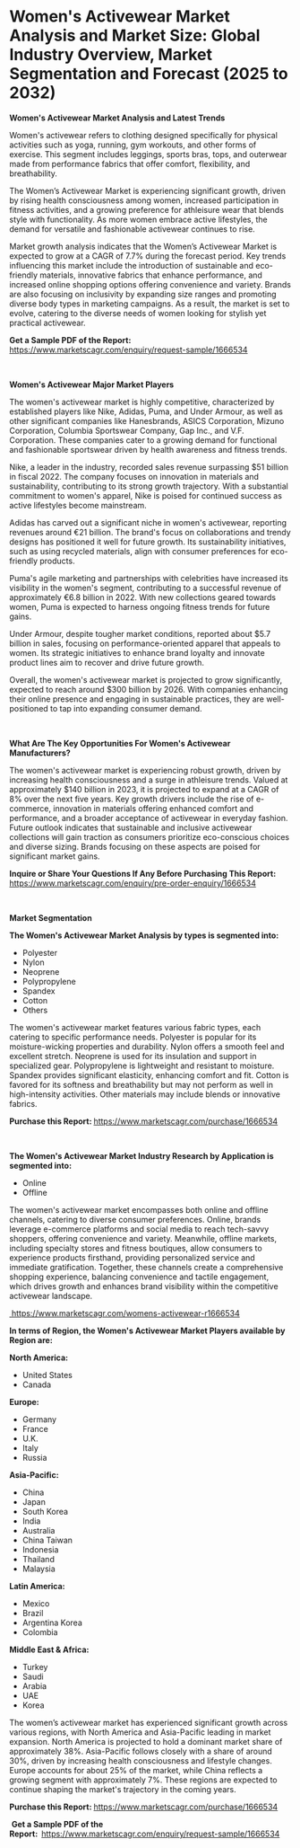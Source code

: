 <p><h1>Women's Activewear Market Analysis and Market Size: Global Industry Overview, Market Segmentation and Forecast (2025 to 2032)</h1></p><p><strong>Women's Activewear Market Analysis and Latest Trends</strong></p>
<p><p>Women's activewear refers to clothing designed specifically for physical activities such as yoga, running, gym workouts, and other forms of exercise. This segment includes leggings, sports bras, tops, and outerwear made from performance fabrics that offer comfort, flexibility, and breathability.</p><p>The Women’s Activewear Market is experiencing significant growth, driven by rising health consciousness among women, increased participation in fitness activities, and a growing preference for athleisure wear that blends style with functionality. As more women embrace active lifestyles, the demand for versatile and fashionable activewear continues to rise.</p><p>Market growth analysis indicates that the Women’s Activewear Market is expected to grow at a CAGR of 7.7% during the forecast period. Key trends influencing this market include the introduction of sustainable and eco-friendly materials, innovative fabrics that enhance performance, and increased online shopping options offering convenience and variety. Brands are also focusing on inclusivity by expanding size ranges and promoting diverse body types in marketing campaigns. As a result, the market is set to evolve, catering to the diverse needs of women looking for stylish yet practical activewear.</p></p>
<p><strong>Get a Sample PDF of the Report:&nbsp;</strong> <a href="https://www.marketscagr.com/enquiry/request-sample/1666534?utm_campaign=2115&utm_medium=2&utm_source=Github&utm_content=ia&utm_term=16042025&utm_id=womens-activewear">https://www.marketscagr.com/enquiry/request-sample/1666534</a></p>
<p>&nbsp;</p>
<p><strong>Women's Activewear Major Market Players</strong></p>
<p><p>The women's activewear market is highly competitive, characterized by established players like Nike, Adidas, Puma, and Under Armour, as well as other significant companies like Hanesbrands, ASICS Corporation, Mizuno Corporation, Columbia Sportswear Company, Gap Inc., and V.F. Corporation. These companies cater to a growing demand for functional and fashionable sportswear driven by health awareness and fitness trends.</p><p>Nike, a leader in the industry, recorded sales revenue surpassing $51 billion in fiscal 2022. The company focuses on innovation in materials and sustainability, contributing to its strong growth trajectory. With a substantial commitment to women's apparel, Nike is poised for continued success as active lifestyles become mainstream.</p><p>Adidas has carved out a significant niche in women's activewear, reporting revenues around €21 billion. The brand's focus on collaborations and trendy designs has positioned it well for future growth. Its sustainability initiatives, such as using recycled materials, align with consumer preferences for eco-friendly products.</p><p>Puma's agile marketing and partnerships with celebrities have increased its visibility in the women's segment, contributing to a successful revenue of approximately €6.8 billion in 2022. With new collections geared towards women, Puma is expected to harness ongoing fitness trends for future gains.</p><p>Under Armour, despite tougher market conditions, reported about $5.7 billion in sales, focusing on performance-oriented apparel that appeals to women. Its strategic initiatives to enhance brand loyalty and innovate product lines aim to recover and drive future growth.</p><p>Overall, the women's activewear market is projected to grow significantly, expected to reach around $300 billion by 2026. With companies enhancing their online presence and engaging in sustainable practices, they are well-positioned to tap into expanding consumer demand.</p></p>
<p>&nbsp;</p>
<p><strong>What Are The Key Opportunities For Women's Activewear Manufacturers?</strong></p>
<p><p>The women's activewear market is experiencing robust growth, driven by increasing health consciousness and a surge in athleisure trends. Valued at approximately $140 billion in 2023, it is projected to expand at a CAGR of 8% over the next five years. Key growth drivers include the rise of e-commerce, innovation in materials offering enhanced comfort and performance, and a broader acceptance of activewear in everyday fashion. Future outlook indicates that sustainable and inclusive activewear collections will gain traction as consumers prioritize eco-conscious choices and diverse sizing. Brands focusing on these aspects are poised for significant market gains.</p></p>
<p><strong>Inquire or Share Your Questions If Any Before Purchasing This Report:</strong> <a href="https://www.marketscagr.com/enquiry/pre-order-enquiry/1666534?utm_campaign=2115&utm_medium=2&utm_source=Github&utm_content=ia&utm_term=16042025&utm_id=womens-activewear">https://www.marketscagr.com/enquiry/pre-order-enquiry/1666534</a></p>
<p>&nbsp;</p>
<p><strong>Market Segmentation</strong></p>
<p><strong>The Women's Activewear Market Analysis by types is segmented into:</strong></p>
<p><ul><li>Polyester</li><li>Nylon</li><li>Neoprene</li><li>Polypropylene</li><li>Spandex</li><li>Cotton</li><li>Others</li></ul></p>
<p><p>The women's activewear market features various fabric types, each catering to specific performance needs. Polyester is popular for its moisture-wicking properties and durability. Nylon offers a smooth feel and excellent stretch. Neoprene is used for its insulation and support in specialized gear. Polypropylene is lightweight and resistant to moisture. Spandex provides significant elasticity, enhancing comfort and fit. Cotton is favored for its softness and breathability but may not perform as well in high-intensity activities. Other materials may include blends or innovative fabrics.</p></p>
<p><strong>Purchase this Report:&nbsp;</strong><a href="https://www.marketscagr.com/purchase/1666534?utm_campaign=2115&utm_medium=2&utm_source=Github&utm_content=ia&utm_term=16042025&utm_id=womens-activewear">https://www.marketscagr.com/purchase/1666534</a></p>
<p>&nbsp;</p>
<p><strong>The Women's Activewear Market Industry Research by Application is segmented into:</strong></p>
<p><ul><li>Online</li><li>Offline</li></ul></p>
<p><p>The women's activewear market encompasses both online and offline channels, catering to diverse consumer preferences. Online, brands leverage e-commerce platforms and social media to reach tech-savvy shoppers, offering convenience and variety. Meanwhile, offline markets, including specialty stores and fitness boutiques, allow consumers to experience products firsthand, providing personalized service and immediate gratification. Together, these channels create a comprehensive shopping experience, balancing convenience and tactile engagement, which drives growth and enhances brand visibility within the competitive activewear landscape.</p></p>
<p><a href="https://www.marketscagr.com/womens-activewear-r1666534?utm_campaign=2115&utm_medium=2&utm_source=Github&utm_content=ia&utm_term=16042025&utm_id=womens-activewear">&nbsp;https://www.marketscagr.com/womens-activewear-r1666534</a></p>
<p><strong>In terms of Region, the Women's Activewear Market Players available by Region are:</strong></p>
<p>
    <p> <strong> North America: </strong>
        <ul>
            <li>United States</li>
            <li>Canada</li>
        </ul>
        </p> 
    <p> <strong> Europe: </strong>
        <ul>
            <li>Germany</li>
            <li>France</li>
            <li>U.K.</li>
            <li>Italy</li>
            <li>Russia</li>
        </ul>
        </p> 
    <p> <strong> Asia-Pacific: </strong>
        <ul>
            <li>China</li>
            <li>Japan</li>
            <li>South Korea</li>
            <li>India</li>
            <li>Australia</li>
            <li>China Taiwan</li>
            <li>Indonesia</li>
            <li>Thailand</li>
            <li>Malaysia</li>
        </ul>
        </p> 
    <p> <strong> Latin America: </strong>
        <ul>
            <li>Mexico</li>
            <li>Brazil</li>
            <li>Argentina Korea</li>
            <li>Colombia</li>
        </ul>
        </p> 
    <p> <strong> Middle East & Africa: </strong>
        <ul>
            <li>Turkey</li>
            <li>Saudi</li>
            <li>Arabia</li>
            <li>UAE</li>
            <li>Korea</li>
        </ul>
    </p>
    </p>
<p><p>The women’s activewear market has experienced significant growth across various regions, with North America and Asia-Pacific leading in market expansion. North America is projected to hold a dominant market share of approximately 38%. Asia-Pacific follows closely with a share of around 30%, driven by increasing health consciousness and lifestyle changes. Europe accounts for about 25% of the market, while China reflects a growing segment with approximately 7%. These regions are expected to continue shaping the market's trajectory in the coming years.</p></p>
<p><strong>Purchase this Report: </strong><a href="https://www.marketscagr.com/purchase/1666534?utm_campaign=2115&utm_medium=2&utm_source=Github&utm_content=ia&utm_term=16042025&utm_id=womens-activewear">https://www.marketscagr.com/purchase/1666534</a></p>
<p>&nbsp;<strong>Get a Sample PDF of the Report:&nbsp;&nbsp;</strong><a href="https://www.marketscagr.com/enquiry/request-sample/1666534?utm_campaign=2115&utm_medium=2&utm_source=Github&utm_content=ia&utm_term=16042025&utm_id=womens-activewear">https://www.marketscagr.com/enquiry/request-sample/1666534</a></p>
<p><strong></strong></p>
<p><p></p><p></p><p></p></p>